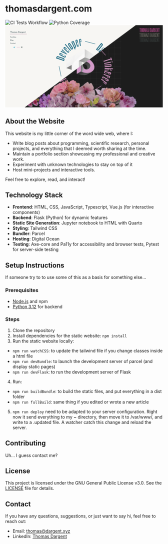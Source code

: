 # thomasdargent.com

![CI Tests Workflow](https://github.com/Kalwing/thomasdargent/actions/workflows/main.yml/badge.svg)
![Python Coverage](https://raw.githubusercontent.com/Kalwing/thomasdargent/main/py-coverage-badge.svg)
![Screenshot of the homepage in light and dark mode](./screenshot.png)

## About the Website

This website is my little corner of the word wide web, where I:

- Write blog posts about programming, scientific research, personal projects, and everything that I deemed worth sharing at the time.
- Maintain a portfolio section showcasing my professional and creative work.
- Experiment with unknown technologies to stay on top of it
- Host mini-projects and interactive tools.

Feel free to explore, read, and interact!

## Technology Stack

- **Frontend**: HTML, CSS, JavaScript, Typescript, Vue.js (for interactive components)
- **Backend**: Flask (Python) for dynamic features
- **Static Site Generation**: Jupyter notebook to HTML with Quarto
- **Styling**: Tailwind CSS
- **Bundler**: Parcel
- **Hosting**: Digital Ocean
- **Testing**: Axe-core and Pa11y for accessibility and browser tests, Pytest for server-side testing

## Setup Instructions

If someone try to to use some of this as a basis for something else...

### Prerequisites

- [Node.js](https://nodejs.org/) and npm
- [Python 3.12](https://www.python.org/) for backend

### Steps

1. Clone the repository
2. Install dependencies for the static website: `npm install`
3. Run the static website locally:

- `npm run watchCSS`: to update the tailwind file if you change classes inside a html file
- `npm run devBundle`: to launch the development server of parcel (and display static pages)
- `npm run devFlask`: to run the development server of Flask

4. Run:

- `npm run buildBundle`: to build the static files, and put everything in a dist folder
- `npm run fullBuild`: same thing if you edited or wrote a new article

5. `npm run deploy` need to be adapted to your server configuration. Right now it send everything to my ~ directory, then move it to /var/www/, and write to a .updated file. A watcher catch this change and reload the server.

## Contributing

Uh... I guess contact me?

## License

This project is licensed under the GNU General Public License v3.0. See the [LICENSE](COPYING) file for details.

## Contact

If you have any questions, suggestions, or just want to say hi, feel free to reach out:

- Email: thomas@dargent.xyz
- LinkedIn: [Thomas Dargent](https://www.linkedin.com/in/thomas-dargent1/)
